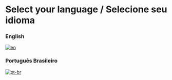 # Select your language / Selecione seu idioma

### English
[![en](https://img.shields.io/badge/lang-en-red.svg)](README.en-US.md)

### Português Brasileiro
[![pt-br](https://img.shields.io/badge/lang-pt--br-green.svg)](README.pt-BR.md)